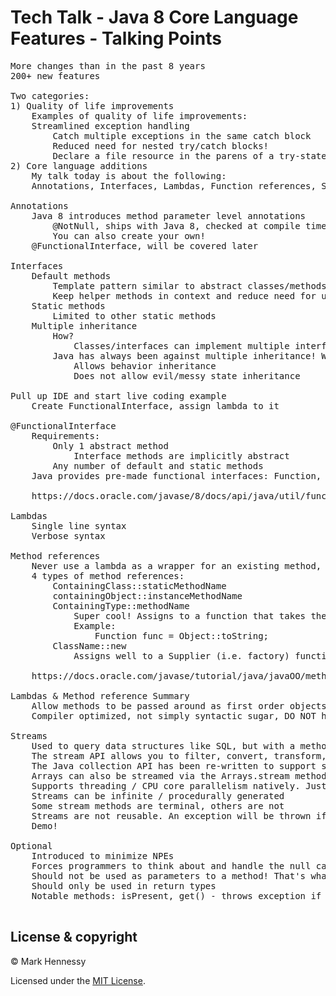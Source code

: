 # Tech Talk - Java 8 Core Language Features - Talking Points
<pre>
More changes than in the past 8 years
200+ new features

Two categories: 
1) Quality of life improvements
	Examples of quality of life improvements:
	Streamlined exception handling
	    Catch multiple exceptions in the same catch block 
	    Reduced need for nested try/catch blocks!
	    Declare a file resource in the parens of a try-statement, and java will automatically close the file stream if there is an error
2) Core language additions
	My talk today is about the following: 
	Annotations, Interfaces, Lambdas, Function references, Streams.

Annotations
	Java 8 introduces method parameter level annotations
	    @NotNull, ships with Java 8, checked at compile time just like @Override
	    You can also create your own!
    @FunctionalInterface, will be covered later

Interfaces
	Default methods
		Template pattern similar to abstract classes/methods
		Keep helper methods in context and reduce need for utility classes
	Static methods
		Limited to other static methods
	Multiple inheritance
		How? 
			Classes/interfaces can implement multiple interfaces, which can now have implementation thanks to default methods
		Java has always been against multiple inheritance! Why is this okay?
			Allows behavior inheritance
			Does not allow evil/messy state inheritance

Pull up IDE and start live coding example
	Create FunctionalInterface, assign lambda to it

@FunctionalInterface
	Requirements:
		Only 1 abstract method
			Interface methods are implicitly abstract
		Any number of default and static methods
	Java provides pre-made functional interfaces: Function, BiFunction, Predicate, Consumer, Supplier, and many more

	https://docs.oracle.com/javase/8/docs/api/java/util/function/package-summary.html

Lambdas
	Single line syntax
	Verbose syntax

Method references
	Never use a lambda as a wrapper for an existing method, use a method reference instead
	4 types of method references:
		ContainingClass::staticMethodName
		containingObject::instanceMethodName
		ContainingType::methodName
			Super cool! Assigns to a function that takes the instance on which to call the method as the first argument
			Example:
				Function<Object, String> func = Object::toString;
		ClassName::new
			Assigns well to a Supplier (i.e. factory) functional interface

	https://docs.oracle.com/javase/tutorial/java/javaOO/methodreferences.html

Lambdas & Method reference Summary
    Allow methods to be passed around as first order objects
    Compiler optimized, not simply syntactic sugar, DO NOT have the overhead of anonymous inner classes

Streams
	Used to query data structures like SQL, but with a method chaining syntax
	The stream API allows you to filter, convert, transform, visit, aggregate data, and much more
	The Java collection API has been re-written to support streams. Simply call the .stream() method to start streaming
	Arrays can also be streamed via the Arrays.stream method
	Supports threading / CPU core parallelism natively. Just call parallelStream()
	Streams can be infinite / procedurally generated
	Some stream methods are terminal, others are not
	Streams are not reusable. An exception will be thrown if you try to use a stream after a terminal method has been called
	Demo!

Optional<T>
	Introduced to minimize NPEs
	Forces programmers to think about and handle the null case
	Should not be used as parameters to a method! That's what @NotNull is for
	Should only be used in return types
	Notable methods: isPresent, get() - throws exception if null, ifPresent(Consumer), orElse(defaultValue)
	
</pre>

## License & copyright

© Mark Hennessy

Licensed under the [MIT License](LICENSE).
